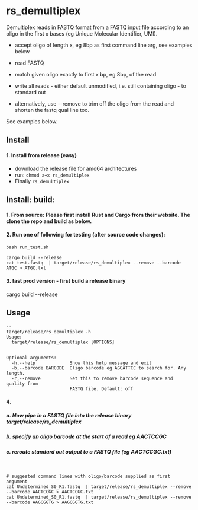 # rs_demultiplex

Demultiplex reads in FASTQ format from a FASTQ input file according to an oligo in the first x bases (eg Unique Molecular Identifier, UMI).

 - accept oligo of length x, eg 8bp as first command line arg, see examples below
 - read FASTQ
 - match given oligo exactly to first x bp, eg 8bp, of the read 

 - write all reads - either default unmodified, i.e. still containing oligo - to standard out
 - alternatively, use --remove to trim off the oligo from the read and shorten the fastq qual line too.

See examples below.

## Install

#### 1. Install from release (easy)
 - download the release file for amd64 architectures
 - run: `chmod a+x rs_demultiplex`
 - Finally `rs_demultiplex`



## Install: build: 

#### 1. From source: Please first install Rust and Cargo from their website. The clone the repo and build as below.

#### 2. Run one of following for testing (after source code changes):

```
bash run_test.sh

cargo build --release
cat test.fastq  | target/release/rs_demultiplex --remove --barcode ATGC > ATGC.txt
```

#### 3. fast prod version - first build a release binary
cargo build --release



## Usage
```
--
target/release/rs_demultiplex -h
Usage:
  target/release/rs_demultiplex [OPTIONS]


Optional arguments:
  -h,--help             Show this help message and exit
  -b,--barcode BARCODE  Oligo barcode eg AGGATTCC to search for. Any length.
  -r,--remove           Set this to remove barcode sequence and quality from
                        FASTQ file. Default: off
```

#### 4. 
##### a. Now pipe in a FASTQ file into the release binary target/release/rs_demultiplex
##### b. specify an oligo barcode at the start of a read eg AACTCCGC  
##### c. reroute standard out output to a FASTQ file (eg AACTCCGC.txt)

```


# suggested command lines with oligo/barcode supplied as first argument
cat Undetermined_S0_R1.fastq  | target/release/rs_demultiplex --remove --barcode AACTCCGC > AACTCCGC.txt
cat Undetermined_S0_R1.fastq  | target/release/rs_demultiplex --remove --barcode AAGCGGTG > AAGCGGTG.txt


```
